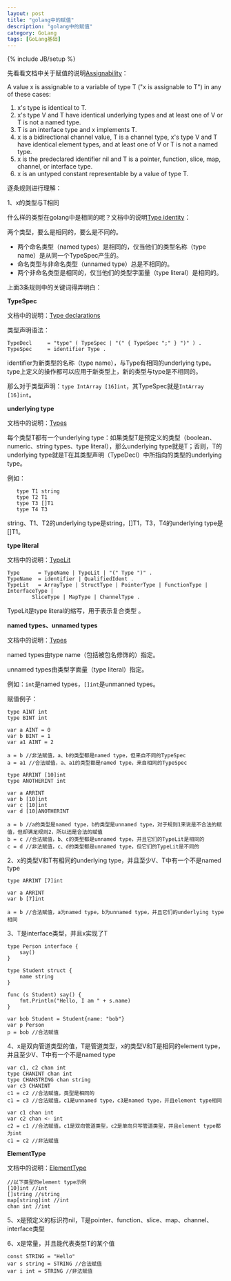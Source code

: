 ```yaml
---
layout: post
title: "golang中的赋值"
description: "golang中的赋值"
category: GoLang
tags: [GoLang基础]
---
```

{% include JB/setup %}

先看看文档中关于赋值的说明[Assignability](https://golang.org/ref/spec#Assignability)：

A value x is assignable to a variable of type T ("x is assignable to T") in any of these cases:

1. x's type is identical to T.
1. x's type V and T have identical underlying types and at least one of V or T is not a named type.
1. T is an interface type and x implements T.
1. x is a bidirectional channel value, T is a channel type, x's type V and T have identical element types, and at least one of V or T is not a named type.
1. x is the predeclared identifier nil and T is a pointer, function, slice, map, channel, or interface type.
1. x is an untyped constant representable by a value of type T.

<!--more-->

逐条规则进行理解：

1、x的类型与T相同

什么样的类型在golang中是相同的呢？文档中的说明[Type identity](https://golang.org/ref/spec#Type_identity)：

两个类型，要么是相同的，要么是不同的。

* 两个命名类型（named types）是相同的，仅当他们的类型名称（type name）是从同一个TypeSpec产生的。
* 命名类型与非命名类型（unnamed type）总是不相同的。
* 两个非命名类型是相同的，仅当他们的类型字面量（type literal）是相同的。

上面3条规则中的关键词得弄明白：

**TypeSpec**

文档中的说明：[Type declarations](https://golang.org/ref/spec#Type_declarations)

类型声明语法：

```
TypeDecl     = "type" ( TypeSpec | "(" { TypeSpec ";" } ")" ) .
TypeSpec     = identifier Type .
```

identifier为新类型的名称（type name），与Type有相同的underlying type。type上定义的操作都可以应用于新类型上，新的类型与type是不相同的。

那么对于类型声明：`type IntArray [16]int`，其TypeSpec就是`IntArray [16]int`。

**underlying type**

文档中的说明：[Types](https://golang.org/ref/spec#Types)

每个类型T都有一个underlying type：如果类型T是预定义的类型（boolean、numeric、string types、type literal），那么underlying type就是T；否则，T的underlying type就是T在其类型声明（TypeDecl）中所指向的类型的underlying type。

例如：

```
   type T1 string
   type T2 T1
   type T3 []T1
   type T4 T3
```

string、T1、T2的underlying type是string，[]T1，T3，T4的underlying type是[]T1。

**type literal**

文档中的说明：[TypeLit](https://golang.org/ref/spec#TypeLit)

```
Type      = TypeName | TypeLit | "(" Type ")" .
TypeName  = identifier | QualifiedIdent .
TypeLit   = ArrayType | StructType | PointerType | FunctionType | InterfaceType |
        SliceType | MapType | ChannelType .
```

TypeLit是type literal的缩写，用于表示复合类型 。

**named types、unnamed types**

文档中的说明：[Types](https://golang.org/ref/spec#Types)

named types由type name（包括被包名修饰的）指定。

unnamed types由类型字面量（type literal）指定。

例如：`int`是named types，`[]int`是unmanned types。

赋值例子：

```
type AINT int
type BINT int

var a AINT = 0
var b BINT = 1
var a1 AINT = 2

a = b //非法赋值，a、b的类型都是named type，但来自不同的TypeSpec
a = a1 //合法赋值，a、a1的类型都是named type，来自相同的TypeSpec

type ARRINT [10]int
type ANOTHERINT int

var a ARRINT
var b [10]int
var c [10]int
var d [10]ANOTHERINT

a = b //a的类型是named type，b的类型是unnamed type，对于规则1来说是不合法的赋值，但却满足规则2，所以还是合法的赋值
b = c //合法赋值，b、c的类型都是unnamed type，并且它们的TypeLit是相同的
c = d //非法赋值，c、d的类型都是unnamed type，但它们的TypeLit是不同的
```

2、x的类型V和T有相同的underlying type，并且至少V、T中有一个不是named type

```
type ARRINT [7]int

var a ARRINT
var b [7]int

a = b //合法赋值，a为named type，b为unnamed type，并且它们的underlying type相同
```

3、T是interface类型，并且x实现了T

```
type Person interface {
    say()
}

type Student struct {
    name string
}

func (s Student) say() {
    fmt.Println("Hello, I am " + s.name)
}

var bob Student = Student{name: "bob"}
var p Person
p = bob //合法赋值
```

4、x是双向管道类型的值，T是管道类型，x的类型V和T是相同的element type，并且至少V、T中有一个不是named type

```
var c1, c2 chan int
type CHANINT chan int
type CHANSTRING chan string
var c3 CHANINT
c1 = c2 //合法赋值，类型是相同的
c1 = c3 //合法赋值，c1是unnamed type，c3是named type，并且element type相同
```

```
var c1 chan int
var c2 chan <- int
c2 = c1 //合法赋值，c1是双向管道类型，c2是单向只写管道类型，并且element type都为int
c1 = c2 //非法赋值
```

**ElementType**

文档中的说明：[ElementType](https://golang.org/ref/spec#ElementType)

```
//以下类型的element type示例
[10]int //int
[]string //string
map[string]int //int
chan int //int
```

5、x是预定义的标识符nil，T是pointer、function、slice、map、channel、interface类型

6、x是常量，并且能代表类型T的某个值

```
const STRING = "Hello"
var s string = STRING //合法赋值
var i int = STRING //非法赋值
```